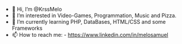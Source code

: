 - 👋 Hi, I’m @KrssMelo
- 👀 I’m interested in Video-Games, Programmation, Music and Pizza.
- 🌱 I’m currently learning PHP, DataBases, HTML/CSS and some Frameworks
- 📫 How to reach me:
                - https://www.linkedin.com/in/melosamuel
